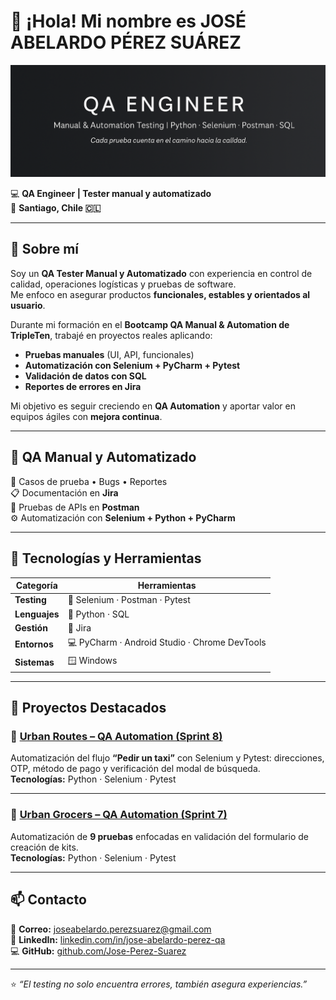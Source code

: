 # 👋 ¡Hola! Mi nombre es **JOSÉ ABELARDO PÉREZ SUÁREZ**

![Banner](bannergithubJosePerez.png)

💻 **QA Engineer | Tester manual y automatizado**  
📍 **Santiago, Chile 🇨🇱**

---

## 🌱 Sobre mí
Soy un **QA Tester Manual y Automatizado** con experiencia en control de calidad, operaciones logísticas y pruebas de software.  
Me enfoco en asegurar productos **funcionales, estables y orientados al usuario**.

Durante mi formación en el **Bootcamp QA Manual & Automation de TripleTen**, trabajé en proyectos reales aplicando:
- **Pruebas manuales** (UI, API, funcionales)
- **Automatización con Selenium + PyCharm + Pytest**
- **Validación de datos con SQL**
- **Reportes de errores en Jira**

Mi objetivo es seguir creciendo en **QA Automation** y aportar valor en equipos ágiles con **mejora continua**.

---

## 🧪 QA Manual y Automatizado
🧩 Casos de prueba • Bugs • Reportes  
📋 Documentación en **Jira**  
🔗 Pruebas de APIs en **Postman**  
⚙️ Automatización con **Selenium + Python + PyCharm**

---

## 🧰 Tecnologías y Herramientas

| Categoría   | Herramientas |
|-------------|--------------|
| **Testing** | 🧪 Selenium · Postman · Pytest |
| **Lenguajes** | 🐍 Python · SQL |
| **Gestión** | 🧾 Jira |
| **Entornos** | 💻 PyCharm · Android Studio · Chrome DevTools |
| **Sistemas** | 🪟 Windows |

---

## 📂 Proyectos Destacados

### 🚖 [Urban Routes – QA Automation (Sprint 8)](https://github.com/Jose-Perez-Suarez/qa-project-Urban-Routes-es)
Automatización del flujo **“Pedir un taxi”** con Selenium y Pytest: direcciones, OTP, método de pago y verificación del modal de búsqueda.  
**Tecnologías:** Python · Selenium · Pytest

---

### 🛒 [Urban Grocers – QA Automation (Sprint 7)](https://github.com/Jose-Perez-Suarez/qa-project-Urban-Grocers-app-es)
Automatización de **9 pruebas** enfocadas en validación del formulario de creación de kits.  
**Tecnologías:** Python · Selenium · Pytest

---

## 📫 Contacto
📧 **Correo:** joseabelardo.perezsuarez@gmail.com  
🔗 **LinkedIn:** [linkedin.com/in/jose-abelardo-perez-qa](https://www.linkedin.com/in/jose-abelardo-perez-qa)  
💻 **GitHub:** [github.com/Jose-Perez-Suarez](https://github.com/Jose-Perez-Suarez)

---

⭐ *“El testing no solo encuentra errores, también asegura experiencias.”*
